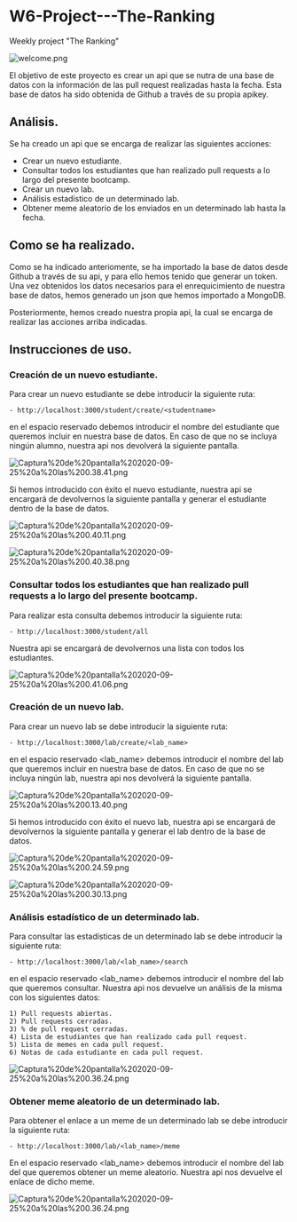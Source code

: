 # W6-Project---The-Ranking
Weekly project "The Ranking"


![welcome.png](https://github.com/Jav1-Mart1nez/W6-Project---The-Ranking/blob/master/img/welcome/welcome.png)


El objetivo de este proyecto es crear un api que se nutra de una base de datos con la información de las pull request realizadas hasta la fecha. Esta base de datos ha sido obtenida de Github a través de su propia apikey.  


## Análisis.

Se ha creado un api que se encarga de realizar las siguientes acciones:

- Crear un nuevo estudiante.
- Consultar todos los estudiantes que han realizado pull requests a lo largo del presente bootcamp.
- Crear un nuevo lab.
- Análisis estadístico de un determinado lab.
- Obtener meme aleatorio de los enviados en un determinado lab hasta la fecha.


## Como se ha realizado.
 
 Como se ha indicado anteriomente, se ha importado la base de datos desde Github a través de su api, y para ello hemos tenido que generar un token. Una vez obtenidos los datos necesarios para el enrequicimiento de nuestra base de datos, hemos generado un json que hemos importado a MongoDB. 
 
 Posteriormente, hemos creado nuestra propia api, la cual se encarga de realizar las acciones arriba indicadas.


## Instrucciones de uso.

### Creación de un nuevo estudiante.

Para crear un nuevo estudiante se debe introducir la siguiente ruta:

    - http://localhost:3000/student/create/<studentname>

en el espacio reservado <studentname> debemos introducir el nombre del estudiante que queremos incluir en nuestra base de datos. En caso de que no se incluya ningún alumno, nuestra api nos devolverá la siguiente pantalla.

![Captura%20de%20pantalla%202020-09-25%20a%20las%200.38.41.png](https://github.com/Jav1-Mart1nez/W6-Project---The-Ranking/blob/master/img/student-create/Captura%20de%20pantalla%202020-09-25%20a%20las%200.38.41.png)

Si hemos introducido con éxito el nuevo estudiante, nuestra api se encargará de devolvernos la siguiente pantalla y generar el estudiante dentro de la base de datos.
    
![Captura%20de%20pantalla%202020-09-25%20a%20las%200.40.11.png](https://github.com/Jav1-Mart1nez/W6-Project---The-Ranking/blob/master/img/student-create/Captura%20de%20pantalla%202020-09-25%20a%20las%200.40.11.png)

![Captura%20de%20pantalla%202020-09-25%20a%20las%200.40.38.png](https://github.com/Jav1-Mart1nez/W6-Project---The-Ranking/blob/master/img/student-create/Captura%20de%20pantalla%202020-09-25%20a%20las%200.40.38.png)


### Consultar todos los estudiantes que han realizado pull requests a lo largo del presente bootcamp.

Para realizar esta consulta debemos introducir la siguiente ruta:

    - http://localhost:3000/student/all

Nuestra api se encargará de devolvernos una lista con todos los estudiantes.

![Captura%20de%20pantalla%202020-09-25%20a%20las%200.41.06.png](https://github.com/Jav1-Mart1nez/W6-Project---The-Ranking/blob/master/img/all-students/Captura%20de%20pantalla%202020-09-25%20a%20las%200.41.06.png)


### Creación de un nuevo lab.

Para crear un nuevo lab se debe introducir la siguiente ruta:

    - http://localhost:3000/lab/create/<lab_name>

en el espacio reservado <lab_name> debemos introducir el nombre del lab que queremos incluir en nuestra base de datos. En caso de que no se incluya ningún lab, nuestra api nos devolverá la siguiente pantalla.

![Captura%20de%20pantalla%202020-09-25%20a%20las%200.13.40.png](https://github.com/Jav1-Mart1nez/W6-Project---The-Ranking/blob/master/img/lab-create/Captura%20de%20pantalla%202020-09-25%20a%20las%200.13.40.png)

Si hemos introducido con éxito el nuevo lab, nuestra api se encargará de devolvernos la siguiente pantalla y generar el lab dentro de la base de datos.
    
![Captura%20de%20pantalla%202020-09-25%20a%20las%200.24.59.png](https://github.com/Jav1-Mart1nez/W6-Project---The-Ranking/blob/master/img/lab-create/Captura%20de%20pantalla%202020-09-25%20a%20las%200.24.59.png)

![Captura%20de%20pantalla%202020-09-25%20a%20las%200.30.13.png](https://github.com/Jav1-Mart1nez/W6-Project---The-Ranking/blob/master/img/lab-create/Captura%20de%20pantalla%202020-09-25%20a%20las%200.30.13.png)


### Análisis estadístico de un determinado lab.

Para consultar las estadísticas de un determinado lab se debe introducir la siguiente ruta:

    - http://localhost:3000/lab/<lab_name>/search

en el espacio reservado <lab_name> debemos introducir el nombre del lab que queremos consultar. Nuestra api nos devuelve un análisis de la misma con los siguientes datos:

    1) Pull requests abiertas.
    2) Pull requests cerradas.
    3) % de pull request cerradas.
    4) Lista de estudiantes que han realizado cada pull request.
    5) Lista de memes en cada pull request.
    6) Notas de cada estudiante en cada pull request.

![Captura%20de%20pantalla%202020-09-25%20a%20las%200.36.24.png](https://github.com/Jav1-Mart1nez/W6-Project---The-Ranking/blob/master/img/lab-analysis/Captura%20de%20pantalla%202020-09-25%20a%20las%200.36.24.png)


### Obtener meme aleatorio de un determinado lab.

Para obtener el enlace a un meme de un determinado lab se debe introducir la siguiente ruta:

    - http://localhost:3000/lab/<lab_name>/meme
    
En el espacio reservado <lab_name> debemos introducir el nombre del lab del que queremos obtener un meme aleatorio. Nuestra api nos devuelve el enlace de dicho meme.

![Captura%20de%20pantalla%202020-09-25%20a%20las%200.36.24.png](https://github.com/Jav1-Mart1nez/W6-Project---The-Ranking/blob/master/img/random%20meme/Captura%20de%20pantalla%202020-09-25%20a%20las%200.37.57.png)
